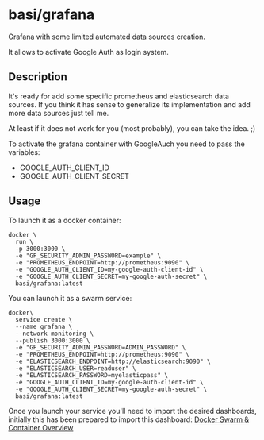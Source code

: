 # basi/grafana

Grafana with some limited automated data sources creation.

It allows to activate Google Auth as login system.

## Description

It's ready for add some specific prometheus and elasticsearch data sources. If you think it has sense to generalize its implementation
and add more data sources just tell me.

At least if it does not work for you (most probably), you can take the idea. ;)

To activate the grafana container with GoogleAuch you need to pass the variables:

- GOOGLE_AUTH_CLIENT_ID
- GOOGLE_AUTH_CLIENT_SECRET

## Usage
To launch it as a docker container:

```
docker \
  run \
  -p 3000:3000 \
  -e "GF_SECURITY_ADMIN_PASSWORD=example" \
  -e "PROMETHEUS_ENDPOINT=http://prometheus:9090" \
  -e "GOOGLE_AUTH_CLIENT_ID=my-google-auth-client-id" \
  -e "GOOGLE_AUTH_CLIENT_SECRET=my-google-auth-secret" \
  basi/grafana:latest
```

You can launch it as a swarm service:

```
docker\
  service create \
  --name grafana \
  --network monitoring \
  --publish 3000:3000 \
  -e "GF_SECURITY_ADMIN_PASSWORD=ADMIN_PASSWORD" \
  -e "PROMETHEUS_ENDPOINT=http://prometheus:9090" \
  -e "ELASTICSEARCH_ENDPOINT=http://elasticsearch:9090" \
  -e "ELASTICSEARCH_USER=readuser" \
  -e "ELASTICSEARCH_PASSWORD=myelasticpass" \
  -e "GOOGLE_AUTH_CLIENT_ID=my-google-auth-client-id" \
  -e "GOOGLE_AUTH_CLIENT_SECRET=my-google-auth-secret" \
  basi/grafana:latest

```

Once you launch your service you'll need to import the desired dashboards, initially this has been prepared to import
this dashboard: [Docker Swarm & Container Overview](https://grafana.net/dashboards/609)
